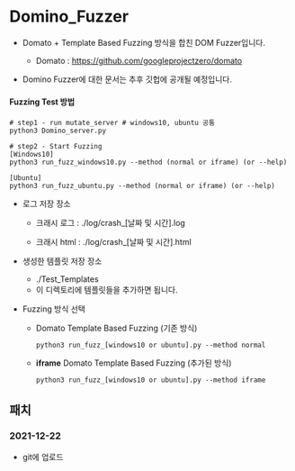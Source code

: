 # Domino_Fuzzer

- Domato + Template Based Fuzzing 방식을 합친 DOM Fuzzer입니다.

  - Domato : https://github.com/googleprojectzero/domato

- Domino Fuzzer에 대한 문서는 추후 깃헙에 공개될 예정입니다.

#### Fuzzing Test 방법

  ```
  # step1 - run mutate_server # windows10, ubuntu 공통
  python3 Domino_server.py
  
  # step2 - Start Fuzzing 
  [Windows10]
  python3 run_fuzz_windows10.py --method (normal or iframe) (or --help)
  
  [Ubuntu]
  python3 run_fuzz_ubuntu.py --method (normal or iframe) (or --help)
  ```

- 로그 저장 장소

  - 크래시 로그 : ./log/crash_[날짜 및 시간].log

  - 크래시 html : ./log/crash_[날짜 및 시간].html


- 생성한 템플릿 저장 장소
  - ./Test_Templates
  - 이 디렉토리에 템플릿들을 추가하면 됩니다.
  
- Fuzzing 방식 선택 

  - Domato Template Based Fuzzing (기존 방식)

    ```
    python3 run_fuzz_[windows10 or ubuntu].py --method normal
    ```

  - **iframe** Domato Template Based Fuzzing (추가된 방식)

    ```
    python3 run_fuzz_[windows10 or ubuntu].py --method iframe
    ```

## 패치

### 2021-12-22

- git에 업로드
